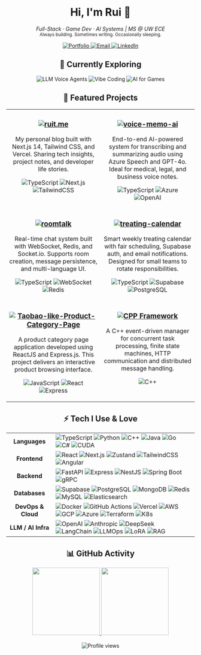 <!-- GitHub个人资料 - 优雅简约风格 -->

<div align="center">
  <h1>Hi, I'm Rui 👋</h1>
  <p><i>Full-Stack · Game Dev · AI Systems | MS @ UW ECE</i><br>
  <small>Always building. Sometimes writing. Occasionally sleeping.</small></p>
  
  <a href="https://ruit.me">
    <img src="https://img.shields.io/badge/Portfolio-ruit.me-black?style=for-the-badge" alt="Portfolio" />
  </a>
  <a href="mailto:realruitao@gmail.com">
    <img src="https://img.shields.io/badge/Email-realruitao@gmail.com-blue?style=for-the-badge&logo=gmail" alt="Email" />
  </a>
  <a href="https://linkedin.com/in/ruit">
    <img src="https://img.shields.io/badge/LinkedIn-ruit-0077B5?style=for-the-badge&logo=linkedin" alt="LinkedIn" />
  </a>
</div>

<div align="center">
  <h2>🧠 Currently Exploring</h2>
  <img src="https://img.shields.io/badge/LLM_Voice_Agents-20232A?style=flat-square" alt="LLM Voice Agents" />
  <img src="https://img.shields.io/badge/Vibe_Coding-20232A?style=flat-square" alt="Vibe Coding" />
  <img src="https://img.shields.io/badge/AI_for_Games-20232A?style=flat-square" alt="AI for Games" />
</div>

<h2 align="center">🚀 Featured Projects</h2>

<table align="center" border="0" cellspacing="0" cellpadding="0">
  <tr>
    <td width="50%" valign="top">
      <h3 align="center">
        <a href="https://github.com/Skymore/ruit.me">
          <img src="https://img.shields.io/badge/%F0%9F%8C%90-ruit.me-black?style=flat-square" alt="ruit.me" />
        </a>
      </h3>
      <p align="center">My personal blog built with Next.js 14, Tailwind CSS, and Vercel. Sharing tech insights, project notes, and developer life stories.</p>
      <p align="center">
        <img src="https://img.shields.io/badge/TypeScript-3178C6?style=flat-square&logo=typescript&logoColor=white" alt="TypeScript" />
        <img src="https://img.shields.io/badge/Next.js-000000?style=flat-square&logo=nextdotjs&logoColor=white" alt="Next.js" />
        <img src="https://img.shields.io/badge/TailwindCSS-06B6D4?style=flat-square&logo=tailwindcss&logoColor=white" alt="TailwindCSS" />
      </p>
    </td>
    <td width="50%" valign="top">
      <h3 align="center">
        <a href="https://github.com/Skymore/voice-memo-ai">
          <img src="https://img.shields.io/badge/%F0%9F%8E%99%EF%B8%8F-voice--memo--ai-black?style=flat-square" alt="voice-memo-ai" />
        </a>
      </h3>
      <p align="center">End-to-end AI-powered system for transcribing and summarizing audio using Azure Speech and GPT-4o. Ideal for medical, legal, and business voice notes.</p>
      <p align="center">
        <img src="https://img.shields.io/badge/TypeScript-3178C6?style=flat-square&logo=typescript&logoColor=white" alt="TypeScript" />
        <img src="https://img.shields.io/badge/Azure-0078D4?style=flat-square&logo=microsoftazure&logoColor=white" alt="Azure" />
        <img src="https://img.shields.io/badge/OpenAI-412991?style=flat-square&logo=openai&logoColor=white" alt="OpenAI" />
      </p>
    </td>
  </tr>
  <tr>
    <td width="50%" valign="top">
      <h3 align="center">
        <a href="https://github.com/Skymore/roomtalk">
          <img src="https://img.shields.io/badge/%F0%9F%92%AC-roomtalk-black?style=flat-square" alt="roomtalk" />
        </a>
      </h3>
      <p align="center">Real-time chat system built with WebSocket, Redis, and Socket.io. Supports room creation, message persistence, and multi-language UI.</p>
      <p align="center">
        <img src="https://img.shields.io/badge/TypeScript-3178C6?style=flat-square&logo=typescript&logoColor=white" alt="TypeScript" />
        <img src="https://img.shields.io/badge/WebSocket-010101?style=flat-square&logo=socket.io&logoColor=white" alt="WebSocket" />
        <img src="https://img.shields.io/badge/Redis-DC382D?style=flat-square&logo=redis&logoColor=white" alt="Redis" />
      </p>
    </td>
    <td width="50%" valign="top">
      <h3 align="center">
        <a href="https://github.com/Skymore/treating-calendar">
          <img src="https://img.shields.io/badge/%F0%9F%93%85-treating--calendar-black?style=flat-square" alt="treating-calendar" />
        </a>
      </h3>
      <p align="center">Smart weekly treating calendar with fair scheduling, Supabase auth, and email notifications. Designed for small teams to rotate responsibilities.</p>
      <p align="center">
        <img src="https://img.shields.io/badge/TypeScript-3178C6?style=flat-square&logo=typescript&logoColor=white" alt="TypeScript" />
        <img src="https://img.shields.io/badge/Supabase-3ECF8E?style=flat-square&logo=supabase&logoColor=white" alt="Supabase" />
        <img src="https://img.shields.io/badge/-PostgreSQL-336791?logo=postgresql&logoColor=white&style=flat" alt="PostgreSQL" />
      </p>
    </td>
  </tr>
  <tr>
    <td width="50%" valign="top">
      <h3 align="center">
        <a href="https://github.com/Skymore/Taobao-like-Product-Category-Page">
          <img src="https://img.shields.io/badge/%F0%9F%9B%92-Taobao--like--Page-black?style=flat-square" alt="Taobao-like-Product-Category-Page" />
        </a>
      </h3>
      <p align="center">A product category page application developed using ReactJS and Express.js. This project delivers an interactive product browsing interface.</p>
      <p align="center">
        <img src="https://img.shields.io/badge/JavaScript-F7DF1E?style=flat-square&logo=javascript&logoColor=black" alt="JavaScript" />
        <img src="https://img.shields.io/badge/React-20232A?style=flat-square&logo=react&logoColor=61DAFB" alt="React" />
        <img src="https://img.shields.io/badge/Express-000000?style=flat-square&logo=express&logoColor=white" alt="Express" />
      </p>
    </td>
    <td width="50%" valign="top">
      <h3 align="center">
        <a href="https://github.com/Skymore/CPP-Based-Asynchronous-Processing-Framework">
          <img src="https://img.shields.io/badge/%E2%9A%99%EF%B8%8F-CPP_Framework-black?style=flat-square" alt="CPP Framework" />
        </a>
      </h3>
      <p align="center">A C++ event-driven manager for concurrent task processing, finite state machines, HTTP communication and distributed message handling.</p>
      <p align="center">
        <img src="https://img.shields.io/badge/C++-00599C?style=flat-square&logo=c%2B%2B&logoColor=white" alt="C++" />
      </p>
    </td>
  </tr>
</table>

<h2 align="center">⚡ Tech I Use & Love</h2>

<table align="center">
  <tr>
    <td align="center"><b>Languages</b></td>
    <td>
      <img src="https://img.shields.io/badge/-TypeScript-3178C6?logo=typescript&logoColor=white&style=flat" alt="TypeScript" />
      <img src="https://img.shields.io/badge/-Python-3776AB?logo=python&logoColor=white&style=flat" alt="Python" />
      <img src="https://img.shields.io/badge/-C++-00599C?logo=c%2b%2b&logoColor=white&style=flat" alt="C++" />
      <img src="https://img.shields.io/badge/Java-ED8B00?logo=openjdk&logoColor=white&style=flat" alt="Java" />
      <img src="https://img.shields.io/badge/-Go-00ADD8?logo=go&logoColor=white&style=flat" alt="Go" />
      <img src="https://img.shields.io/badge/-C%23-239120?logo=csharp&logoColor=white&style=flat" alt="C#" />
      <img src="https://img.shields.io/badge/CUDA-C3E88D?logo=nvidia&logoColor=black&style=flat" alt="CUDA" />
    </td>
  </tr>
  <tr>
    <td align="center"><b>Frontend</b></td>
    <td>
      <img src="https://img.shields.io/badge/-React-20232A?logo=react&logoColor=61DAFB&style=flat" alt="React" />
      <img src="https://img.shields.io/badge/-Next.js-000000?logo=nextdotjs&logoColor=white&style=flat" alt="Next.js" />
      <img src="https://img.shields.io/badge/-Zustand-000000?logo=react&logoColor=white&style=flat" alt="Zustand" />
      <img src="https://img.shields.io/badge/-TailwindCSS-06B6D4?logo=tailwindcss&logoColor=white&style=flat" alt="TailwindCSS" />
      <img src="https://img.shields.io/badge/-Angular-DD0031?logo=angular&logoColor=white&style=flat" alt="Angular" />
    </td>
  </tr>
  <tr>
    <td align="center"><b>Backend</b></td>
    <td>
      <img src="https://img.shields.io/badge/-FastAPI-009688?logo=fastapi&logoColor=white&style=flat" alt="FastAPI" />
      <img src="https://img.shields.io/badge/-Express-000000?logo=express&logoColor=white&style=flat" alt="Express" />
      <img src="https://img.shields.io/badge/-NestJS-E0234E?logo=nestjs&logoColor=white&style=flat" alt="NestJS" />
      <img src="https://img.shields.io/badge/-Spring_Boot-6DB33F?logo=springboot&logoColor=white&style=flat" alt="Spring Boot" />
      <img src="https://custom-icon-badges.demolab.com/badge/gRPC-0080FF?logo=grpc&logoColor=white" alt="gRPC" />
    </td>
  </tr>
  <tr>
    <td align="center"><b>Databases</b></td>
    <td>
      <img src="https://img.shields.io/badge/Supabase-E0F2F1?logo=supabase&logoColor=black&style=flat" alt="Supabase" />
      <img src="https://img.shields.io/badge/-PostgreSQL-336791?logo=postgresql&logoColor=white&style=flat" alt="PostgreSQL" />
      <img src="https://img.shields.io/badge/-MongoDB-47A248?logo=mongodb&logoColor=white&style=flat" alt="MongoDB" />
      <img src="https://img.shields.io/badge/-Redis-DC382D?logo=redis&logoColor=white&style=flat" alt="Redis" />
      <img src="https://img.shields.io/badge/-MySQL-005E87?logo=mysql&logoColor=white&style=flat" alt="MySQL" />
      <img src="https://img.shields.io/badge/-Elasticsearch-005571?logo=elasticsearch&logoColor=white&style=flat" alt="Elasticsearch" />
    </td>
  </tr>
  <tr>
    <td align="center"><b>DevOps & Cloud</b></td>
    <td>
      <img src="https://img.shields.io/badge/-Docker-2496ED?logo=docker&logoColor=white&style=flat" alt="Docker" />
      <img src="https://img.shields.io/badge/-GitHub%20Actions-2088FF?logo=githubactions&logoColor=white&style=flat" alt="GitHub Actions" />
      <img src="https://img.shields.io/badge/-Vercel-1A1A1A?logo=vercel&logoColor=white&style=flat" alt="Vercel" />
      <img src="https://custom-icon-badges.demolab.com/badge/AWS-232F3E?logo=aws&logoColor=white" alt="AWS" />
      <img src="https://img.shields.io/badge/-GCP-4285F4?logo=googlecloud&logoColor=white&style=flat" alt="GCP" />
      <img src="https://custom-icon-badges.demolab.com/badge/Azure-0078D4?logo=azure&logoColor=white" alt="Azure" />
      <img src="https://img.shields.io/badge/-Terraform-623CE4?logo=terraform&logoColor=white&style=flat" alt="Terraform" />
      <img src="https://img.shields.io/badge/-K8s-326CE5?logo=kubernetes&logoColor=white&style=flat" alt="K8s" />
    </td>
  </tr>
  <tr>
    <td align="center"><b>LLM / AI Infra</b></td>
    <td>
      <img src="https://img.shields.io/badge/-OpenAI-412991?logo=openai&logoColor=white&style=flat" alt="OpenAI" />
      <img src="https://img.shields.io/badge/-Anthropic-333333?logo=anthropic&logoColor=white&style=flat" alt="Anthropic" />
      <img src="https://custom-icon-badges.demolab.com/badge/DeepSeek-4D6BFF?logo=deepseek&logoColor=white" alt="DeepSeek" />
      <img src="https://img.shields.io/badge/-LangChain-333333?logo=langchain&logoColor=white&style=flat" alt="LangChain" />
      <img src="https://img.shields.io/badge/-LLMOps-0077CC?logo=llmops&logoColor=white&style=flat" alt="LLMOps" />
      <img src="https://img.shields.io/badge/-LoRA-8A2BE2?logoColor=white&style=flat" alt="LoRA" />
      <img src="https://img.shields.io/badge/-RAG-4C9ECA?logoColor=white&style=flat" alt="RAG" />
    </td>
  </tr>
</table>

<h2 align="center">📊 GitHub Activity</h2>

<div align="center">
  <a href="https://github.com/Skymore">
    <img height="180em" src="https://github-readme-stats.vercel.app/api?username=Skymore&show_icons=true&theme=nord&hide_border=true&count_private=true&include_all_commits=true&hide_title=true" />
  </a>
  <a href="https://github.com/Skymore">
    <img height="180em" src="https://github-readme-stats.vercel.app/api/top-langs/?username=Skymore&layout=compact&langs_count=8&theme=nord&hide_border=true&exclude_repo=Win25_LLM,Track2COCO" />
  </a>
</div>



<div align="center">
  <br>
  <img src="https://komarev.com/ghpvc/?username=Skymore&style=flat-square&color=blue" alt="Profile views" />
</div>
